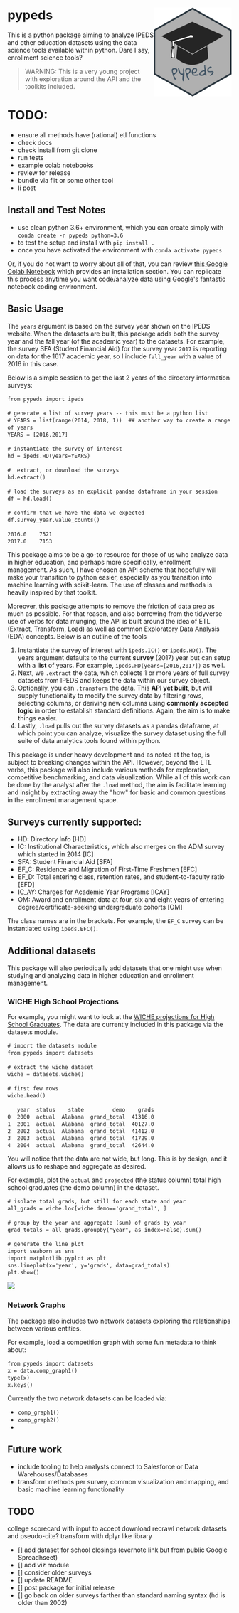 # pypeds  <img src="logo/pypeds_hexSticker.png" width = "175" height = "200" align="right" />

This is a python package aiming to analyze IPEDS and other education datasets using the data science tools available within python.  Dare I say, enrollment science tools?

> WARNING:  This is a very young project with exploration around the API and the toolkits included.


# TODO:

- ensure all methods have (rational) etl functions
- check docs
- check install from git clone
- run tests
- example colab notebooks
- review for release
- bundle via flit or some other tool
- li post



## Install and Test Notes

-  use clean python 3.6+ environment, which you can create simply with `conda create -n pypeds python=3.6`
-  to test the setup and install with `pip install .`
-  once you have activated the environment with `conda activate pypeds`

Or, if you do not want to worry about all of that, you can review [this Google Colab Notebook](https://colab.research.google.com/drive/1YxnfdZyr1JD9EQlbf32HN9bpXiitAlaM) which provides an installation section.  You can replicate this process anytime you want code/analyze data using Google's fantastic notebook coding environment.

## Basic Usage

The `years` argument is based on the survey year shown on the IPEDS website.  When the datasets are built, this package adds both the survey year and the fall year (of the academic year) to the datasets.  For example, the survey SFA (Student Financial Aid) for the survey year `2017` is reporting on data for the 1617 academic year, so I include `fall_year` with a value of 2016 in this case.  

Below is a simple session to get the last 2 years of the directory information surveys:

```
from pypeds import ipeds

# generate a list of survey years -- this must be a python list
# YEARS = list(range(2014, 2018, 1))  ## another way to create a range of years
YEARS = [2016,2017]

# instantiate the survey of interest
hd = ipeds.HD(years=YEARS)

#  extract, or download the surveys
hd.extract()

# load the surveys as an explicit pandas dataframe in your session
df = hd.load()

# confirm that we have the data we expected
df.survey_year.value_counts()

2016.0    7521
2017.0    7153

```

This package aims to be a go-to resource for those of us who analyze data in higher education, and perhaps more specifically, enrollment management.  As such, I have chosen an API scheme that hopefully will make your transition to python easier, especially as you transition into machine learning with scikit-learn.  The use of classes and methods is heavily inspired by that toolkit.

Moreover, this package attempts to remove the friction of data prep as much as possible.  For that reason, and also borrowing from the tidyverse use of verbs for data munging, the API is built around the idea of ETL (Extract, Transform, Load) as well as common Exploratory Data Analysis (EDA) concepts.  Below is an outline of the tools

1. Instantiate the survey of interest with `ipeds.IC()` or `ipeds.HD()`.  The years argument defaults to the current __survey__ (2017) year but can setup with a __list__ of years.  For example, `ipeds.HD(years=[2016,2017])` as well.
2. Next, we `.extract` the data, which collects 1 or more years of full survey datasets from IPEDS and keeps the data within our survey object.
3. Optionally, you can `.transform` the data.  This __API yet built__, but will supply functionality to modify the survey data by filtering rows, selecting columns, or deriving new columns using __commonly accepted logic__ in order to establish standard definitions.  Again, the aim is to make things easier.
4. Lastly, `.load` pulls out the survey datasets as a pandas dataframe, at which point you can analyze, visualize the survey dataset using the full suite of data analytics tools found within python.

This package is under heavy development and as noted at the top, is subject to breaking changes within the API.  However, beyond the ETL verbs, this package will also include various methods for exploration, competitive benchmarking, and data visualization.  While all of this work can be done by the analyst after the `.load` method, the aim is facilitate learning and insight by extracting away the "how" for basic and common questions in the enrollment management space.


## Surveys currently supported:

- HD: Directory Info [HD]
- IC: Institutional Characteristics, which also merges on the ADM survey which started in 2014 [IC]
- SFA: Student Financial Aid [SFA]
- EF_C: Residence and Migration of First-Time Freshmen [EFC]
- EF_D: Total entering class, retention rates, and student-to-faculty ratio [EFD]
- IC_AY: Charges for Academic Year Programs [ICAY]
- OM: Award and enrollment data at four, six and eight years of entering degree/certificate-seeking undergraduate cohorts [OM]

The class names are in the brackets.  For example, the `EF_C` survey can be instantiated using `ipeds.EFC()`.

## Additional datasets

This package will also periodically add datasets that one might use when studying and
analyzing data in higher education and enrollment management.  

### WICHE High School Projections

For example, you might want to look at the [WICHE projections for High School Graduates](https://knocking.wiche.edu/data).  The data are currently included in this package via the datasets module.

```
# import the datasets module
from pypeds import datasets

# extract the wiche dataset
wiche = datasets.wiche()   

# first few rows
wiche.head()

   year  status    state         demo    grads
0  2000  actual  Alabama  grand_total  41316.0
1  2001  actual  Alabama  grand_total  40127.0
2  2002  actual  Alabama  grand_total  41412.0
3  2003  actual  Alabama  grand_total  41729.0
4  2004  actual  Alabama  grand_total  42644.0
```

You will notice that the data are not wide, but long.  This is by design, and it allows us to reshape and aggregate as desired.

For example, plot the  `actual` and `projected` (the status column) total high school graduates (the demo column) in the dataset.

```
# isolate total grads, but still for each state and year
all_grads = wiche.loc[wiche.demo=='grand_total', ]

# group by the year and aggregate (sum) of grads by year
grad_totals = all_grads.groupby("year", as_index=False).sum()

# generate the line plot
import seaborn as sns
import matplotlib.pyplot as plt
sns.lineplot(x='year', y='grads', data=grad_totals)
plt.show()

```

<img src="https://monosnap.com/image/oWQLbsjgdVnZl9zgzYIedQsjKIPvcX.png">

### Network Graphs

The package also includes two network datasets exploring the relationships between various entities.

For example, load a competition graph with some fun metadata to think about:

```
from pypeds import datasets
x = data.comp_graph1()
type(x)
x.keys()
```

Currently the two network datasets can be loaded via:

- `comp_graph1()`
- `comp_graph2()`
-

## Future work

- include tooling to help analysts connect to Salesforce or Data Warehouses/Databases
- transform methods per survey, common visualization and mapping, and basic machine learning functionality

## TODO

college scorecard with input to accept download
recrawl network datasets and pseudo-cite?
transform with dplyr like library

- [] add dataset for school closings (evernote link but from public Google Spreadhseet)
- [] add viz module
- [] consider older surveys
- [] update README
- [] post package for initial release
- [] go back on older surveys farther than standard naming syntax (hd is older than 2002)
